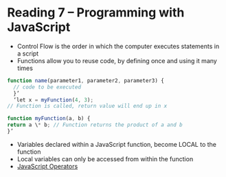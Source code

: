 # Reading 7 – Programming with JavaScript

- Control Flow is the order in which the computer executes statements in a script
- Functions allow you to reuse code, by defining once and using it many times

```javascript
function name(parameter1, parameter2, parameter3) {
  // code to be executed
  }’
  ‘let x = myFunction(4, 3);
// Function is called, return value will end up in x

function myFunction(a, b) {
return a \* b; // Function returns the product of a and b
}’
```

- Variables declared within a JavaScript function, become LOCAL to the function
- Local variables can only be accessed from within the function
- [JavaScript Operators](https://www.w3schools.com/js/js_operators.asp)
